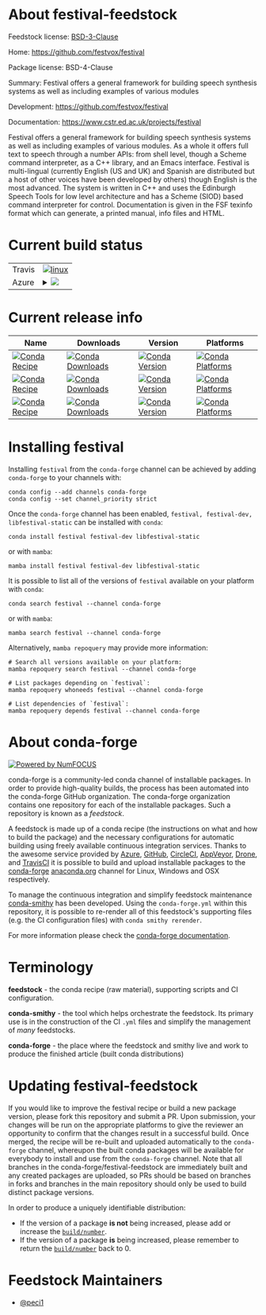 About festival-feedstock
========================

Feedstock license: [BSD-3-Clause](https://github.com/conda-forge/festival-feedstock/blob/main/LICENSE.txt)

Home: https://github.com/festvox/festival

Package license: BSD-4-Clause

Summary: Festival offers a general framework for building speech synthesis systems as well as including examples of various modules

Development: https://github.com/festvox/festival

Documentation: https://www.cstr.ed.ac.uk/projects/festival

Festival offers a general framework for building speech synthesis systems as well as including examples of various
modules. As a whole it offers full text to speech through a number APIs: from shell level, though a Scheme command
interpreter, as a C++ library, and an Emacs interface. Festival is multi-lingual (currently English (US and UK)
and Spanish are distributed but a host of other voices have been developed by others) though English is the most
advanced.
The system is written in C++ and uses the Edinburgh Speech Tools for low level architecture and has a Scheme (SIOD)
based command interpreter for control. Documentation is given in the FSF texinfo format which can generate, a
printed manual, info files and HTML.


Current build status
====================


<table><tr>
    <td>Travis</td>
    <td>
      <a href="https://app.travis-ci.com/conda-forge/festival-feedstock">
        <img alt="linux" src="https://img.shields.io/travis/com/conda-forge/festival-feedstock/main.svg?label=Linux">
      </a>
    </td>
  </tr>
    
  <tr>
    <td>Azure</td>
    <td>
      <details>
        <summary>
          <a href="https://dev.azure.com/conda-forge/feedstock-builds/_build/latest?definitionId=20532&branchName=main">
            <img src="https://dev.azure.com/conda-forge/feedstock-builds/_apis/build/status/festival-feedstock?branchName=main">
          </a>
        </summary>
        <table>
          <thead><tr><th>Variant</th><th>Status</th></tr></thead>
          <tbody><tr>
              <td>linux_64</td>
              <td>
                <a href="https://dev.azure.com/conda-forge/feedstock-builds/_build/latest?definitionId=20532&branchName=main">
                  <img src="https://dev.azure.com/conda-forge/feedstock-builds/_apis/build/status/festival-feedstock?branchName=main&jobName=linux&configuration=linux%20linux_64_" alt="variant">
                </a>
              </td>
            </tr><tr>
              <td>linux_aarch64</td>
              <td>
                <a href="https://dev.azure.com/conda-forge/feedstock-builds/_build/latest?definitionId=20532&branchName=main">
                  <img src="https://dev.azure.com/conda-forge/feedstock-builds/_apis/build/status/festival-feedstock?branchName=main&jobName=linux&configuration=linux%20linux_aarch64_" alt="variant">
                </a>
              </td>
            </tr>
          </tbody>
        </table>
      </details>
    </td>
  </tr>
</table>

Current release info
====================

| Name | Downloads | Version | Platforms |
| --- | --- | --- | --- |
| [![Conda Recipe](https://img.shields.io/badge/recipe-festival-green.svg)](https://anaconda.org/conda-forge/festival) | [![Conda Downloads](https://img.shields.io/conda/dn/conda-forge/festival.svg)](https://anaconda.org/conda-forge/festival) | [![Conda Version](https://img.shields.io/conda/vn/conda-forge/festival.svg)](https://anaconda.org/conda-forge/festival) | [![Conda Platforms](https://img.shields.io/conda/pn/conda-forge/festival.svg)](https://anaconda.org/conda-forge/festival) |
| [![Conda Recipe](https://img.shields.io/badge/recipe-festival--dev-green.svg)](https://anaconda.org/conda-forge/festival-dev) | [![Conda Downloads](https://img.shields.io/conda/dn/conda-forge/festival-dev.svg)](https://anaconda.org/conda-forge/festival-dev) | [![Conda Version](https://img.shields.io/conda/vn/conda-forge/festival-dev.svg)](https://anaconda.org/conda-forge/festival-dev) | [![Conda Platforms](https://img.shields.io/conda/pn/conda-forge/festival-dev.svg)](https://anaconda.org/conda-forge/festival-dev) |
| [![Conda Recipe](https://img.shields.io/badge/recipe-libfestival--static-green.svg)](https://anaconda.org/conda-forge/libfestival-static) | [![Conda Downloads](https://img.shields.io/conda/dn/conda-forge/libfestival-static.svg)](https://anaconda.org/conda-forge/libfestival-static) | [![Conda Version](https://img.shields.io/conda/vn/conda-forge/libfestival-static.svg)](https://anaconda.org/conda-forge/libfestival-static) | [![Conda Platforms](https://img.shields.io/conda/pn/conda-forge/libfestival-static.svg)](https://anaconda.org/conda-forge/libfestival-static) |

Installing festival
===================

Installing `festival` from the `conda-forge` channel can be achieved by adding `conda-forge` to your channels with:

```
conda config --add channels conda-forge
conda config --set channel_priority strict
```

Once the `conda-forge` channel has been enabled, `festival, festival-dev, libfestival-static` can be installed with `conda`:

```
conda install festival festival-dev libfestival-static
```

or with `mamba`:

```
mamba install festival festival-dev libfestival-static
```

It is possible to list all of the versions of `festival` available on your platform with `conda`:

```
conda search festival --channel conda-forge
```

or with `mamba`:

```
mamba search festival --channel conda-forge
```

Alternatively, `mamba repoquery` may provide more information:

```
# Search all versions available on your platform:
mamba repoquery search festival --channel conda-forge

# List packages depending on `festival`:
mamba repoquery whoneeds festival --channel conda-forge

# List dependencies of `festival`:
mamba repoquery depends festival --channel conda-forge
```


About conda-forge
=================

[![Powered by
NumFOCUS](https://img.shields.io/badge/powered%20by-NumFOCUS-orange.svg?style=flat&colorA=E1523D&colorB=007D8A)](https://numfocus.org)

conda-forge is a community-led conda channel of installable packages.
In order to provide high-quality builds, the process has been automated into the
conda-forge GitHub organization. The conda-forge organization contains one repository
for each of the installable packages. Such a repository is known as a *feedstock*.

A feedstock is made up of a conda recipe (the instructions on what and how to build
the package) and the necessary configurations for automatic building using freely
available continuous integration services. Thanks to the awesome service provided by
[Azure](https://azure.microsoft.com/en-us/services/devops/), [GitHub](https://github.com/),
[CircleCI](https://circleci.com/), [AppVeyor](https://www.appveyor.com/),
[Drone](https://cloud.drone.io/welcome), and [TravisCI](https://travis-ci.com/)
it is possible to build and upload installable packages to the
[conda-forge](https://anaconda.org/conda-forge) [anaconda.org](https://anaconda.org/)
channel for Linux, Windows and OSX respectively.

To manage the continuous integration and simplify feedstock maintenance
[conda-smithy](https://github.com/conda-forge/conda-smithy) has been developed.
Using the ``conda-forge.yml`` within this repository, it is possible to re-render all of
this feedstock's supporting files (e.g. the CI configuration files) with ``conda smithy rerender``.

For more information please check the [conda-forge documentation](https://conda-forge.org/docs/).

Terminology
===========

**feedstock** - the conda recipe (raw material), supporting scripts and CI configuration.

**conda-smithy** - the tool which helps orchestrate the feedstock.
                   Its primary use is in the construction of the CI ``.yml`` files
                   and simplify the management of *many* feedstocks.

**conda-forge** - the place where the feedstock and smithy live and work to
                  produce the finished article (built conda distributions)


Updating festival-feedstock
===========================

If you would like to improve the festival recipe or build a new
package version, please fork this repository and submit a PR. Upon submission,
your changes will be run on the appropriate platforms to give the reviewer an
opportunity to confirm that the changes result in a successful build. Once
merged, the recipe will be re-built and uploaded automatically to the
`conda-forge` channel, whereupon the built conda packages will be available for
everybody to install and use from the `conda-forge` channel.
Note that all branches in the conda-forge/festival-feedstock are
immediately built and any created packages are uploaded, so PRs should be based
on branches in forks and branches in the main repository should only be used to
build distinct package versions.

In order to produce a uniquely identifiable distribution:
 * If the version of a package **is not** being increased, please add or increase
   the [``build/number``](https://docs.conda.io/projects/conda-build/en/latest/resources/define-metadata.html#build-number-and-string).
 * If the version of a package **is** being increased, please remember to return
   the [``build/number``](https://docs.conda.io/projects/conda-build/en/latest/resources/define-metadata.html#build-number-and-string)
   back to 0.

Feedstock Maintainers
=====================

* [@peci1](https://github.com/peci1/)

